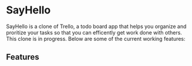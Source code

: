# SayHello

SayHello is a clone of Trello, a todo board app that helps you organize and proritize your tasks so that you can efficently get work done with others. This clone is in progress. Below are some of the current working features: 

## Features

